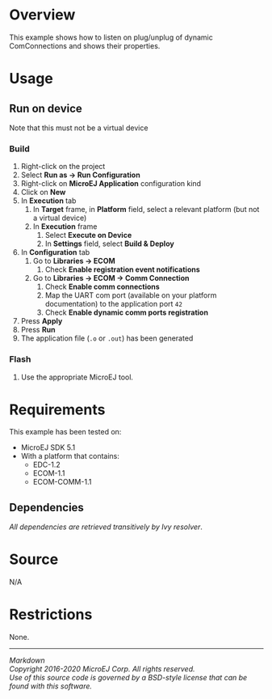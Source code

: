 # Overview

This example shows how to listen on plug/unplug of dynamic ComConnections and shows their properties.

# Usage

## Run on device

Note that this must not be a virtual device

### Build

1. Right-click on the project
2. Select **Run as -> Run Configuration**
3. Right-click on **MicroEJ Application** configuration kind
4. Click on **New**
5. In **Execution** tab
    1. In **Target** frame, in **Platform** field, select a relevant platform (but not a virtual device)
    2. In **Execution** frame
        1. Select **Execute on Device**
        2. In **Settings** field, select **Build & Deploy** 
6. In **Configuration** tab
    1. Go to **Libraries -> ECOM**
        1. Check **Enable registration event notifications**
    1. Go to **Libraries -> ECOM -> Comm Connection**
        1. Check **Enable comm connections**
        2. Map the UART com port (available on your platform documentation) to the application port `42`
        3. Check **Enable dynamic comm ports registration**
7. Press **Apply**
8. Press **Run**
9. The application file (`.o` or `.out`) has been generated

### Flash

1. Use the appropriate MicroEJ tool.

# Requirements

This example has been tested on:

* MicroEJ SDK 5.1
* With a platform that contains:
    * EDC-1.2
    * ECOM-1.1
    * ECOM-COMM-1.1

## Dependencies

_All dependencies are retrieved transitively by Ivy resolver_.

# Source

N/A

# Restrictions

None.

 
---  
_Markdown_   
_Copyright 2016-2020 MicroEJ Corp. All rights reserved._  
_Use of this source code is governed by a BSD-style license that can be found with this software._